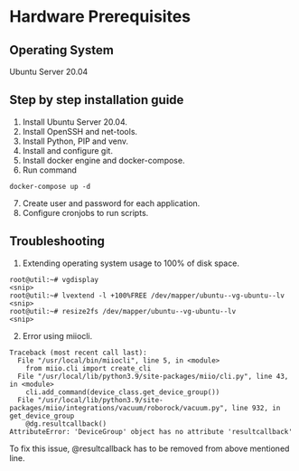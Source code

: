 # Hardware Prerequisites


## Operating System
Ubuntu Server 20.04


## Step by step installation guide
1. Install Ubuntu Server 20.04.
2. Install OpenSSH and net-tools.
3. Install Python, PIP and venv.
4. Install and configure git.
5. Install docker engine and docker-compose.
6. Run command
```
docker-compose up -d
```
7. Create user and password for each application.
8. Configure cronjobs to run scripts.


## Troubleshooting
1. Extending operating system usage to 100% of disk space.
```
root@util:~# vgdisplay
<snip>
root@util:~# lvextend -l +100%FREE /dev/mapper/ubuntu--vg-ubuntu--lv
<snip>
root@util:~# resize2fs /dev/mapper/ubuntu--vg-ubuntu--lv
<snip>
```
2. Error using miiocli.
```
Traceback (most recent call last):
  File "/usr/local/bin/miiocli", line 5, in <module>
    from miio.cli import create_cli
  File "/usr/local/lib/python3.9/site-packages/miio/cli.py", line 43, in <module>
    cli.add_command(device_class.get_device_group())
  File "/usr/local/lib/python3.9/site-packages/miio/integrations/vacuum/roborock/vacuum.py", line 932, in get_device_group
    @dg.resultcallback()
AttributeError: 'DeviceGroup' object has no attribute 'resultcallback'
```
To fix this issue, @resultcallback has to be removed from above mentioned line.